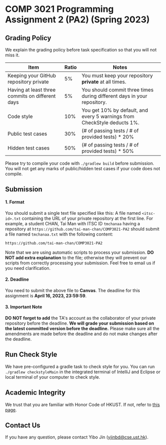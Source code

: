 # COMP 3021 Programming Assignment 2 (PA2) (Spring 2023)

## Grading Policy

We explain the grading policy before task specification so that you will not miss it.

| **Item**                                        | **Ratio** | **Notes**                                                                |
|-------------------------------------------------|-----------|--------------------------------------------------------------------------|
| Keeping your GitHub repository private          | 5%        | You must keep your repository **private** at all times.                  |
| Having at least three commits on different days | 5%        | You should commit three times during different days in your repository.  |
| Code style                                      | 10%       | You get 10% by default, and every 5 warnings from CheckStyle deducts 1%. |                     |
| Public test cases                               | 30%       | (# of passing tests / # of provided tests) * 20%                         |
| Hidden test cases                               | 50%       | (# of passing tests / # of provided tests) * 50%                         |

Please try to compile your code with `./gradlew build` before submission. You will not get any marks of public/hidden test cases if your code does not compile.


## Submission

#### 1. Format

You should submit a single text file specified like this: A file named `<itsc-id>.txt` containing the URL of your private repository at the first line. For example, a student CHAN, Tai Man with ITSC ID `tmchanaa` having a repository at `https://github.com/tai-man-chan/COMP3021-PA2` should submit a file named `tmchanaa.txt` with the following content:

```text
https://github.com/tai-man-chan/COMP3021-PA2
```

Note that we are using automatic scripts to process your submission. **DO NOT add extra explanation** to the file; otherwise they will prevent our scripts from correctly processing your submission. Feel free to email us if you need clarification.

#### 2. Deadline

You need to submit the above file to **Canvas**. The deadline for this assignment is **April 16, 2023, 23:59:59**. 

#### 3. Important Note

**DO NOT forget to add** the TA's account as the collaborator of your private repository before the deadline. **We will grade your submission based on the latest committed version before the deadline.** Please make sure all the amendments are made before the deadline and do not make changes after the deadline.

## Run Check Style

We have pre-configured a gradle task to check style for you. You can run `./gradlew checkstyleMain` in the integrated terminal of IntelliJ and Eclipse or local terminal of your computer to check style.

## Academic Integrity

We trust that you are familiar with Honor Code of HKUST. If not, refer to [this page](https://course.cse.ust.hk/comp3021/#honorcode).

## Contact Us

If you have any question, please contact Yibo Jin ([yjinbd@cse.ust.hk](mailto:yjinbd@cse.ust.hk)).
